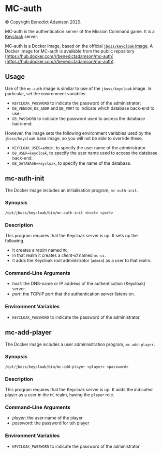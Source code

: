 # MC-auth
© Copyright Benedict Adamson 2020.

MC-auth is the authentication server of the Mission Command game. It is a [Keycloak](https://www.keycloak.org/) server.

MC-auth is a Docker image, based on the official [`jboss/keycloak` image](https://hub.docker.com/r/jboss/keycloak). A Docker image for MC-auth is available from the  public repository
[https://hub.docker.com/r/benedictadamson/mc-auth](https://hub.docker.com/r/benedictadamson/mc-auth).

## Usage
Use of the `mc-auth` image is similar to use of the `jboss/keycloak` image. In particular, set the environment variables:
* `KEYCLOAK_PASSWORD` to indicate the password of the administrator;
* `DB_VENDOR`, `DB_ADDR` and `DB_PORT` to indicate which database back-end to use;
* `DB_PASSWORD` to indicate the password used to access the database back-end.

However, the image sets the following environment variables used by the `jboss/keycloak` base image, so you will not be able to override these.
* `KEYCLOAK_USER=admin`, to specify the user name of the administrator.
* `DB_USER=keycloak`, to specify the user name used to access the database back-end.
* `DB_DATABASE=keycloak`, to specify the name of the database.

## mc-auth-init
The Docker image includes an initialisation program, `mc-auth-init`.

### Synopsis
```
/opt/jboss/keycloak/bin/mc-auth-init <host> <port>
```

### Description
This program requires that the Keycloak server is up. It sets up the following.
* It creates a *realm* named `MC`.
* In that realm it creates a *client-id* named `mc-ui`.
* It adds the Keycloak root administrator (`admin`) as a user to that realm.

### Command-Line Arguments
* *host*: the DNS-name or IP address of the authentication (Keycloak) server.
* *port*: the TCP/IP port that the authentication server listens on.

### Environment Variables
* `KEYCLOAK_PASSWORD` to indicate the password of the administrator

## mc-add-player
The Docker image includes a user adminnistration program, `mc-add-player`.

### Synopsis
```
/opt/jboss/keycloak/bin/mc-add-player <player> <password>
```

### Description
This program requires that the Keycloak server is up.
It adds the indicated player as a user in the `MC` realm, having the `player` role.

### Command-Line Arguments
* *player*: the user-name of the player
* *password*: the password for teh player

### Environment Variables
* `KEYCLOAK_PASSWORD` to indicate the password of the administrator

